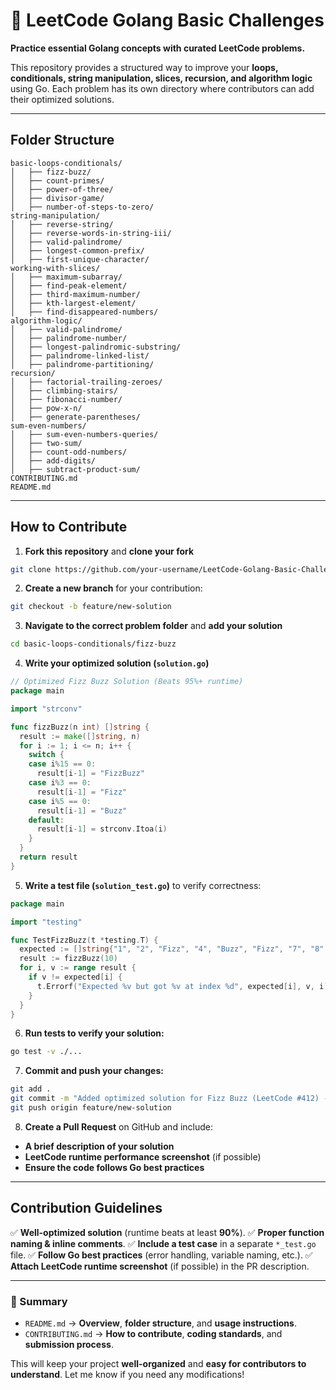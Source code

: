 # 📌 LeetCode Golang Basic Challenges

**Practice essential Golang concepts with curated LeetCode problems.**

This repository provides a structured way to improve your **loops, conditionals, string manipulation, slices, recursion, and algorithm logic** using Go. Each problem has its own directory where contributors can add their optimized solutions.

---

## **Folder Structure**
```
basic-loops-conditionals/
│   ├── fizz-buzz/
│   ├── count-primes/
│   ├── power-of-three/
│   ├── divisor-game/
│   ├── number-of-steps-to-zero/
string-manipulation/
│   ├── reverse-string/
│   ├── reverse-words-in-string-iii/
│   ├── valid-palindrome/
│   ├── longest-common-prefix/
│   ├── first-unique-character/
working-with-slices/
│   ├── maximum-subarray/
│   ├── find-peak-element/
│   ├── third-maximum-number/
│   ├── kth-largest-element/
│   ├── find-disappeared-numbers/
algorithm-logic/
│   ├── valid-palindrome/
│   ├── palindrome-number/
│   ├── longest-palindromic-substring/
│   ├── palindrome-linked-list/
│   ├── palindrome-partitioning/
recursion/
│   ├── factorial-trailing-zeroes/
│   ├── climbing-stairs/
│   ├── fibonacci-number/
│   ├── pow-x-n/
│   ├── generate-parentheses/
sum-even-numbers/
│   ├── sum-even-numbers-queries/
│   ├── two-sum/
│   ├── count-odd-numbers/
│   ├── add-digits/
│   ├── subtract-product-sum/
CONTRIBUTING.md
README.md
```

---

## **How to Contribute**
1. **Fork this repository** and **clone your fork**
```bash
git clone https://github.com/your-username/LeetCode-Golang-Basic-Challenges.git
```
2. **Create a new branch** for your contribution:
```bash
git checkout -b feature/new-solution
```
3. **Navigate to the correct problem folder** and **add your solution**
```bash
cd basic-loops-conditionals/fizz-buzz
```
4. **Write your optimized solution (`solution.go`)**
```go
// Optimized Fizz Buzz Solution (Beats 95%+ runtime)
package main

import "strconv"

func fizzBuzz(n int) []string {
  result := make([]string, n)
  for i := 1; i <= n; i++ {
    switch {
    case i%15 == 0:
      result[i-1] = "FizzBuzz"
    case i%3 == 0:
      result[i-1] = "Fizz"
    case i%5 == 0:
      result[i-1] = "Buzz"
    default:
      result[i-1] = strconv.Itoa(i)
    }
  }
  return result
}
```
5. **Write a test file (`solution_test.go`)** to verify correctness:
```go
package main

import "testing"

func TestFizzBuzz(t *testing.T) {
  expected := []string{"1", "2", "Fizz", "4", "Buzz", "Fizz", "7", "8", "Fizz", "Buzz"}
  result := fizzBuzz(10)
  for i, v := range result {
    if v != expected[i] {
      t.Errorf("Expected %v but got %v at index %d", expected[i], v, i)
    }
  }
}
```
6. **Run tests to verify your solution:**
```bash
go test -v ./...
```
7. **Commit and push your changes:**
```bash
git add .
git commit -m "Added optimized solution for Fizz Buzz (LeetCode #412) - Beats 95%+ runtime"
git push origin feature/new-solution
```
8. **Create a Pull Request** on GitHub and include:
- **A brief description of your solution**
- **LeetCode runtime performance screenshot** (if possible)
- **Ensure the code follows Go best practices**

---

## **Contribution Guidelines**
✅ **Well-optimized solution** (runtime beats at least **90%**).
✅ **Proper function naming & inline comments**.
✅ **Include a test case** in a separate `*_test.go` file.
✅ **Follow Go best practices** (error handling, variable naming, etc.).
✅ **Attach LeetCode runtime screenshot** (if possible) in the PR description.

---

### **📌 Summary**
- `README.md` → **Overview**, **folder structure**, and **usage instructions**.
- `CONTRIBUTING.md` → **How to contribute**, **coding standards**, and **submission process**.

This will keep your project **well-organized** and **easy for contributors to understand**. Let me know if you need any modifications!



